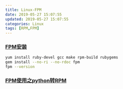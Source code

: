 ```yaml
---
title: Linux-FPM
date: 2019-05-27 15:07:55
updated: 2019-05-27 15:07:55
categories: Linux
tags: [RPM,FPM]
---
```


### [FPM安装](https://fpm.readthedocs.io/en/latest/installing.html)

```bash
yum install ruby-devel gcc make rpm-build rubygems
gem install --no-ri --no-rdoc fpm
fpm --version
```

### [FPM使用之python转RPM](https://github.com/jordansissel/fpm/wiki/ConvertingPython)

```bash

```

